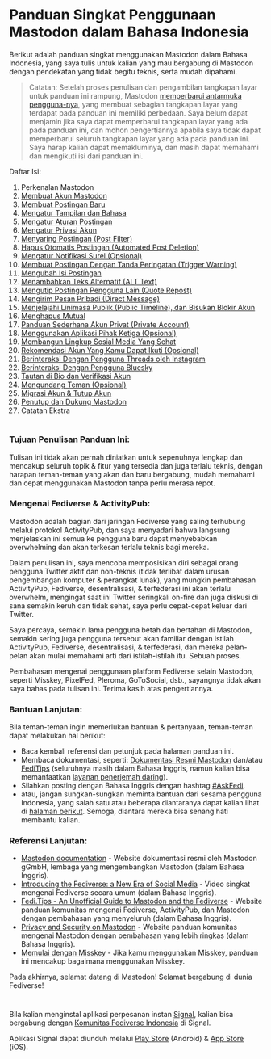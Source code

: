 # Panduan Singkat Penggunaan Mastodon dalam Bahasa Indonesia

Berikut adalah panduan singkat menggunakan Mastodon dalam Bahasa Indonesia, yang saya tulis untuk kalian yang mau bergabung di Mastodon dengan pendekatan yang tidak begitu teknis, serta mudah dipahami.

> Catatan: Setelah proses penulisan dan pengambilan tangkapan layar untuk panduan ini rampung, Mastodon [memperbarui antarmuka pengguna-nya](https://mastodon.social/@bandarbaru_1/114675314400411500), yang membuat sebagian tangkapan layar yang terdapat pada panduan ini memiliki perbedaan. Saya belum dapat menjamin jika saya dapat memperbarui tangkapan layar yang ada pada panduan ini, dan mohon pengertiannya apabila saya tidak dapat memperbarui seluruh tangkapan layar yang ada pada panduan ini. Saya harap kalian dapat memakluminya, dan masih dapat memahami dan mengikuti isi dari panduan ini.

Daftar Isi:
1. Perkenalan Mastodon
2. [Membuat Akun Mastodon](https://github.com/bandarbaru-1/Panduan-Mastodon-Indonesia/blob/main/pages/02%20-%20Membuat%20Akun%20Mastodon.md)
3. [Membuat Postingan Baru](https://github.com/bandarbaru-1/Panduan-Mastodon-Indonesia/blob/main/pages/03%20-%20Membuat%20Postingan%20Baru.md)
4. [Mengatur Tampilan dan Bahasa](https://github.com/bandarbaru-1/Panduan-Mastodon-Indonesia/blob/main/pages/04%20-%20Mengatur%20Aturan%20Tampilan%20dan%20Bahasa.md)
5. [Mengatur Aturan Postingan](https://github.com/bandarbaru-1/Panduan-Mastodon-Indonesia/blob/main/pages/05%20-%20Mengatur%20Aturan%20Postingan.md)
6. [Mengatur Privasi Akun](https://github.com/bandarbaru-1/Panduan-Mastodon-Indonesia/blob/main/pages/06%20-%20Mengatur%20Privasi%20Akun.md)
7. [Menyaring Postingan (Post Filter)](https://github.com/bandarbaru-1/Panduan-Mastodon-Indonesia/blob/main/pages/07%20-%20Menyaring%20Postingan.md)
8. [Hapus Otomatis Postingan (Automated Post Deletion)](https://github.com/bandarbaru-1/Panduan-Mastodon-Indonesia/blob/main/pages/08%20-%20Hapus%20Kiriman%20Otomatis.md)
9. [Mengatur Notifikasi Surel (Opsional)](https://github.com/bandarbaru-1/Panduan-Mastodon-Indonesia/blob/main/pages/09%20-%20Mengatur%20Notifikasi%20Surel.md)
10. [Membuat Postingan Dengan Tanda Peringatan (Trigger Warning)](https://github.com/bandarbaru-1/Panduan-Mastodon-Indonesia/blob/main/pages/10%20-%20Membuat%20Postingan%20Dengan%20Tanda%20Peringatan.md)
11. [Mengubah Isi Postingan](https://github.com/bandarbaru-1/Panduan-Mastodon-Indonesia/blob/main/pages/11%20-%20Mengubah%20Isi%20Postingan.md)
12. [Menambahkan Teks Alternatif (ALT Text)](https://github.com/bandarbaru-1/Panduan-Mastodon-Indonesia/blob/main/pages/12%20-%20Menambahkan%20Teks%20Alternatif.md)
13. [Mengutip Postingan Pengguna Lain (Quote Repost)](https://github.com/bandarbaru-1/Panduan-Mastodon-Indonesia/blob/main/pages/13%20-%20Mengutip%20Postingan%20Pengguna%20Lain.md)
14. [Mengirim Pesan Pribadi (Direct Message)](https://github.com/bandarbaru-1/Panduan-Mastodon-Indonesia/blob/main/pages/14%20-%20Mengirim%20Pesan%20Pribadi.md)
15. [Menjelajahi Linimasa Publik (Public Timeline), dan Bisukan Blokir Akun](https://github.com/bandarbaru-1/Panduan-Mastodon-Indonesia/blob/main/pages/16%20-%20Menjelajahi%20Linimasa%20Publik%20dan%20Bisukan%20Blokir%20Akun.md)
16. [Menghapus Mutual](https://github.com/bandarbaru-1/Panduan-Mastodon-Indonesia/blob/main/pages/15%20-%20Menghapus%20Mutual.md)
17. [Panduan Sederhana Akun Privat (Private Account)](https://github.com/bandarbaru-1/Panduan-Mastodon-Indonesia/blob/main/pages/17%20-%20Panduan%20Sederhana%20Akun%20Privat.md)
18. [Menggunakan Aplikasi Pihak Ketiga (Opsional)](https://github.com/bandarbaru-1/Panduan-Mastodon-Indonesia/blob/main/pages/18%20-%20Menggunakan%20Aplikasi%20Pihak%20Ketiga.md)
19. [Membangun Lingkup Sosial Media Yang Sehat](https://github.com/bandarbaru-1/Panduan-Mastodon-Indonesia/blob/main/pages/19%20-%20Membangun%20Lingkup%20Sosial%20Media%20Yang%20Sehat.md)
20. [Rekomendasi Akun Yang Kamu Dapat Ikuti (Opsional)](https://github.com/bandarbaru-1/Panduan-Mastodon-Indonesia/blob/main/pages/20%20-%20Rekomendasi%20Akun%20Yang%20Dapat%20Diikuti.md)
21. [Berinteraksi Dengan Pengguna Threads oleh Instagram](https://github.com/bandarbaru-1/Panduan-Mastodon-Indonesia/blob/main/pages/21%20-%20Berinteraksi%20Dengan%20Pengguna%20Threads.md)
22. [Berinteraksi Dengan Pengguna Bluesky](https://github.com/bandarbaru-1/Panduan-Mastodon-Indonesia/blob/main/pages/22%20-%20Berinteraksi%20Dengan%20Pengguna%20Bluesky.md)
23. [Tautan di Bio dan Verifikasi Akun](https://github.com/bandarbaru-1/Panduan-Mastodon-Indonesia/blob/main/pages/23%20-%20Tautan%20di%20Bio%20dan%20Verifikasi%20Akun.md)
24. [Mengundang Teman (Opsional)](https://github.com/bandarbaru-1/Panduan-Mastodon-Indonesia/blob/main/pages/24%20-%20Mengundang%20Teman.md)
25. [Migrasi Akun & Tutup Akun](https://github.com/bandarbaru-1/Panduan-Mastodon-Indonesia/blob/main/pages/25%20-%20Migrasi%20Akun%20dan%20Tutup%20Akun.md)
26. [Penutup dan Dukung Mastodon](https://github.com/bandarbaru-1/Panduan-Mastodon-Indonesia/blob/main/pages/26%20-%20Penutup%20dan%20Dukung%20Mastodon.md)
27. Catatan Ekstra

#

### Tujuan Penulisan Panduan Ini:

Tulisan ini tidak akan pernah diniatkan untuk sepenuhnya lengkap dan mencakup seluruh topik & fitur yang tersedia dan juga terlalu teknis, dengan harapan teman-teman yang akan dan baru bergabung, mudah memahami dan cepat menggunakan Mastodon tanpa perlu merasa repot.

### Mengenai Fediverse & ActivityPub:

Mastodon adalah bagian dari jaringan Fediverse yang saling terhubung melalui protokol ActivityPub, dan saya menyadari bahwa langsung menjelaskan ini semua ke pengguna baru dapat menyebabkan overwhelming dan akan terkesan terlalu teknis bagi mereka.

Dalam penulisan ini, saya mencoba memposisikan diri sebagai orang pengguna Twitter aktif dan non-teknis (tidak terlibat dalam urusan pengembangan komputer & perangkat lunak), yang mungkin pembahasan ActivityPub, Fediverse, desentralisasi, & terfederasi ini akan terlalu overwhelm, mengingat saat ini Twitter seringkali on-fire dan juga diskusi di sana semakin keruh dan tidak sehat, saya perlu cepat-cepat keluar dari Twitter.

Saya percaya, semakin lama pengguna betah dan bertahan di Mastodon, semakin sering juga pengguna tersebut akan familiar dengan istilah ActivityPub, Fediverse, desentralisasi, & terfederasi, dan mereka pelan-pelan akan mulai memahami arti dari istilah-istilah itu. Sebuah proses.

Pembahasan mengenai penggunaan platform Fediverse selain Mastodon, seperti Misskey, PixelFed, Pleroma, GoToSocial, dsb., sayangnya tidak akan saya bahas pada tulisan ini. Terima kasih atas pengertiannya.

### Bantuan Lanjutan:

Bila teman-teman ingin memerlukan bantuan & pertanyaan, teman-teman dapat melakukan hal berikut:
- Baca kembali referensi dan petunjuk pada halaman panduan ini.
- Membaca dokumentasi, seperti: [Dokumentasi Resmi Mastodon](https://docs.joinmastodon.org/) dan/atau [FediTips](https://fedi.tips/) (seluruhnya masih dalam Bahasa Inggris, namun kalian bisa memanfaatkan [layanan penerjemah daring](https://translate.google.com/)).
- Silahkan posting dengan Bahasa Inggris dengan hashtag [#AskFedi](https://mastodon.social/tags/askfedi).
- atau, jangan sungkan-sungkan meminta bantuan dari sesama pengguna Indonesia, yang salah satu atau beberapa diantaranya dapat kalian lihat di [halaman berikut](https://github.com/bandarbaru-1/Panduan-Mastodon-Indonesia/blob/main/pages/20%20-%20Rekomendasi%20Akun%20Yang%20Dapat%20Diikuti.md). Semoga, diantara mereka bisa senang hati membantu kalian.


### Referensi Lanjutan:
- [Mastodon documentation](https://docs.joinmastodon.org/) - Website dokumentasi resmi oleh Mastodon gGmbH, lembaga yang mengembangkan Mastodon (dalam Bahasa Inggris).
- [Introducing the Fediverse: a New Era of Social Media](https://vimeo.com/1091422023/38d0c45f69) - Video singkat mengenai Fediverse secara umum (dalam Bahasa Inggris).
- [Fedi.Tips - An Unofficial Guide to Mastodon and the Fediverse](https://fedi.tips/) - Website panduan komunitas mengenai Fediverse, ActivityPub, dan Mastodon dengan pembahasan yang menyeluruh (dalam Bahasa Inggris).
- [Privacy and Security on Mastodon](https://www.privacyguides.org/articles/2025/07/15/mastodon-privacy-and-security/) - Website panduan komunitas mengenai Mastodon dengan pembahasan yang lebih ringkas (dalam Bahasa Inggris).
- [Memulai dengan Misskey](https://misskey-hub.net/id/docs/for-users/onboarding/) - Jika kamu menggunakan Misskey, panduan ini mencakup bagaimana menggunakan Misskey.

Pada akhirnya, selamat datang di Mastodon! Selamat bergabung di dunia Fediverse!

#

Bila kalian menginstal aplikasi perpesanan instan [Signal](https://signal.org/), kalian bisa bergabung dengan [Komunitas Fediverse Indonesia](https://signal.group/#CjQKINjXT-uuZV44qCUOdilmkp980Bne2nP0MtcmukwFcYCEEhCF1C1gTHI4fJizrghJ1kJY) di Signal.

Aplikasi Signal dapat diunduh melalui [Play Store](https://play.google.com/store/apps/details?id=org.thoughtcrime.securesms) (Android)  & [App Store](https://apps.apple.com/us/app/signal-private-messenger/id874139669) (iOS).